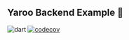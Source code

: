 ## Yaroo Backend Example 🚀

![dart](https://github.com/codekeyz/yaroo-example/actions/workflows/test.yml/badge.svg)
[![codecov](https://codecov.io/gh/codekeyz/yaroo-example/graph/badge.svg?token=Q3YPK3LRLR)](https://codecov.io/gh/codekeyz/yaroo-example)
